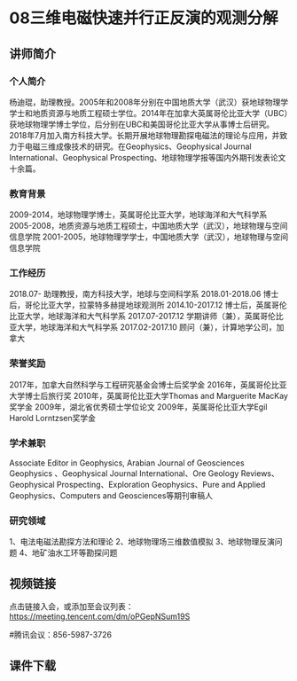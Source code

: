 # 08三维电磁快速并行正反演的观测分解
## 讲师简介
### 个人简介
杨迪琨，助理教授。2005年和2008年分别在中国地质大学（武汉）获地球物理学学士和地质资源与地质工程硕士学位。2014年在加拿大英属哥伦比亚大学（UBC）获地球物理学博士学位，后分别在UBC和美国哥伦比亚大学从事博士后研究。2018年7月加入南方科技大学。长期开展地球物理勘探电磁法的理论与应用，并致力于电磁三维成像技术的研究。在Geophysics、Geophysical Journal International、Geophysical Prospecting、地球物理学报等国内外期刊发表论文十余篇。

### 教育背景
2009-2014，地球物理学博士，英属哥伦比亚大学，地球海洋和大气科学系
2005-2008，地质资源与地质工程硕士，中国地质大学（武汉），地球物理与空间信息学院
2001-2005，地球物理学学士，中国地质大学（武汉），地球物理与空间信息学院

### 工作经历
2018.07-  助理教授，南方科技大学，地球与空间科学系
2018.01-2018.06  博士后，哥伦比亚大学，拉蒙特多赫提地球观测所
2014.10-2017.12  博士后，英属哥伦比亚大学，地球海洋和大气科学系
2017.07-2017.12  学期讲师（兼），英属哥伦比亚大学，地球海洋和大气科学系
2017.02-2017.10  顾问（兼），计算地学公司，加拿大

### 荣誉奖励
2017年，加拿大自然科学与工程研究基金会博士后奖学金
2016年，英属哥伦比亚大学博士后旅行奖
2010年，英属哥伦比亚大学Thomas and Marguerite MacKay奖学金
2009年，湖北省优秀硕士学位论文
2009年，英属哥伦比亚大学Egil Harold Lorntzsen奖学金

### 学术兼职
Associate Editor in Geophysics, Arabian Journal of Geosciences
Geophysics 、Geophysical Journal International、Ore Geology Reviews、Geophysical Prospecting、Exploration Geophysics、Pure and Applied Geophysics、Computers and Geosciences等期刊审稿人

### 研究领域
1、电法电磁法勘探方法和理论
2、地球物理场三维数值模拟
3、地球物理反演问题
4、地矿油水工环等勘探问题
 




## 视频链接
点击链接入会，或添加至会议列表：
https://meeting.tencent.com/dm/oPGepNSum19S

#腾讯会议：856-5987-3726

## 课件下载
